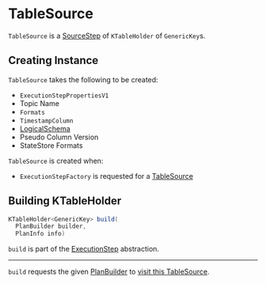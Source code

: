 # TableSource

`TableSource` is a [SourceStep](SourceStep.md) of `KTableHolder` of `GenericKey`s.

## Creating Instance

`TableSource` takes the following to be created:

* <span id="props"> `ExecutionStepPropertiesV1`
* <span id="topicName"> Topic Name
* <span id="formats"> `Formats`
* <span id="timestampColumn"> `TimestampColumn`
* <span id="sourceSchema"> [LogicalSchema](LogicalSchema.md)
* <span id="pseudoColumnVersion"> Pseudo Column Version
* <span id="stateStoreFormats"> StateStore Formats

`TableSource` is created when:

* `ExecutionStepFactory` is requested for a [TableSource](ExecutionStepFactory.md#tableSource)

## <span id="build"> Building KTableHolder

```java
KTableHolder<GenericKey> build(
  PlanBuilder builder,
  PlanInfo info)
```

`build` is part of the [ExecutionStep](ExecutionStep.md#build) abstraction.

---

`build` requests the given [PlanBuilder](PlanBuilder.md) to [visit this TableSource](PlanBuilder.md#visitTableSource).
